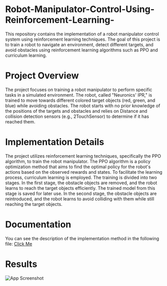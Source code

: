 # Robot-Manipulator-Control-Using-Reinforcement-Learning-
This repository contains the implementation of a robot manipulator control system using reinforcement learning techniques. The goal of this project is to train a robot to navigate an environment, detect different targets, and avoid obstacles using reinforcement learning algorithms such as PPO and curriculum learning.

# Project Overview
The project focuses on training a robot manipulator to perform specific tasks in a simulated environment. The robot, called "Neuronics' IPR," is trained to move towards different colored target objects (red, green, and blue) while avoiding obstacles. The robot starts with no prior knowledge of the positions of the targets and obstacles and relies on Distance and collision detection sensors (e.g., 2TouchSensor) to determine if it has reached them.

# Implementation Details
The project utilizes reinforcement learning techniques, specifically the PPO algorithm, to train the robot manipulator. The PPO algorithm is a policy optimization method that aims to find the optimal policy for the robot's actions based on the observed rewards and states.
To facilitate the learning process, curriculum learning is employed. The training is divided into two stages. In the first stage, the obstacle objects are removed, and the robot learns to reach the target objects efficiently. The trained model from this stage is saved for later use. In the second stage, the obstacle objects are reintroduced, and the robot learns to avoid colliding with them while still reaching the target objects.

# Documentation
You can see the description of the implementation method in the following file:
[Click Me](https://github.com/kiananvari/Robot-Manipulator-Control-Using-Reinforcement-Learning/raw/main/Documentation-EN.pdf)

# Results
![App Screenshot](https://raw.githubusercontent.com/kiananvari/Robot-Manipulator-Control-Using-Reinforcement-Learning/main/Test.gif)
